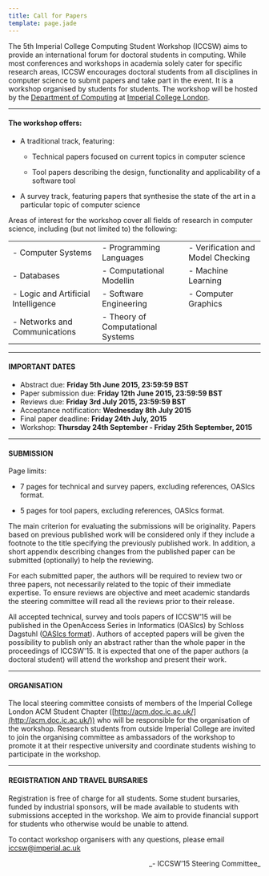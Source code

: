```yaml
---
title: Call for Papers
template: page.jade
---
```


The 5th Imperial College Computing Student Workshop (ICCSW) aims to
provide an international forum for doctoral students in computing. While
most conferences and workshops in academia solely cater for specific
research areas, ICCSW encourages doctoral students from all disciplines
in computer science to submit papers and take part in the event. It is a
workshop organised by students for students. The workshop will be hosted
by the [Department of Computing](http://www.doc.ic.ac.uk/) at
[Imperial College London](http://www.imperial.ac.uk/).

---

#### The workshop offers:

* A traditional track, featuring:

    * Technical papers focused on current topics in computer science

    * Tool papers describing the design, functionality and applicability of a software tool

* A survey track, featuring papers that synthesise the state of the art in a particular topic of computer science

Areas of interest for the workshop cover all fields of research in computer science, including (but not limited to) the following:

|       						      |            					      | 		  	                      |
|-------------------------------------|-----------------------------------|-----------------------------------|
| - Computer Systems                  | - Programming Languages           | - Verification and Model Checking |
| - Databases                         | - Computational Modellin          | - Machine Learning                |
| - Logic and Artificial Intelligence | - Software Engineering            | - Computer Graphics               |
| - Networks and Communications       | - Theory of Computational Systems |                                   |

---

#### IMPORTANT DATES

* Abstract due: **Friday 5th June 2015, 23:59:59 BST**
* Paper submission due: **Friday 12th June 2015, 23:59:59 BST**
* Reviews due: **Friday 3rd July 2015, 23:59:59 BST**
* Acceptance notification: **Wednesday 8th July 2015**
* Final paper deadline: **Friday 24th July, 2015**
* Workshop: **Thursday 24th September - Friday 25th September, 2015**

---

#### SUBMISSION

Page limits:

- 7 pages for technical and survey papers, excluding references, OASIcs format.

- 5 pages for tool papers, excluding references, OASIcs format.

The main criterion for evaluating the submissions will be originality. Papers based on previous published work will be considered only if they include a footnote to the title specifying the previously published work. In addition, a short appendix describing changes from the published paper can be submitted (optionally) to help the reviewing.

For each submitted paper, the authors will be required to review two or three papers, not necessarily related to the topic of their immediate expertise. To ensure reviews are objective and meet academic standards the steering committee will read all the reviews prior to their release.

All accepted technical, survey and tools papers of ICCSW’15 will be published in the OpenAccess Series in Informatics (OASIcs) by Schloss Dagstuhl ([OASIcs format](http://drops.dagstuhl.de/styles/oasics/oasics-authors.tgz)). Authors of accepted papers will be given the possibility to publish only an abstract rather than the whole paper in the proceedings of ICCSW'15. It is expected that one of the paper authors (a doctoral student) will attend the workshop and present their work.

---

#### ORGANISATION

The local steering committee consists of members of the Imperial College London ACM Student Chapter ([http://acm.doc.ic.ac.uk/](http://acm.doc.ic.ac.uk/)) who will be responsible for the organisation of the workshop. Research students from outside Imperial College are invited to join the organising committee as ambassadors of the workshop to promote it at their respective university and coordinate students wishing to participate in the workshop.

---

#### REGISTRATION AND TRAVEL BURSARIES

Registration is free of charge for all students. Some student bursaries, funded by industrial sponsors, will be made available to students with submissions accepted in the workshop. We aim to provide financial support for students who otherwise would be unable to attend.

To contact workshop organisers with any questions, please email [iccsw@imperial.ac.uk](mailto:iccsw@imperial.ac.uk)

<div align="right">_- ICCSW’15 Steering Committee_</div>





